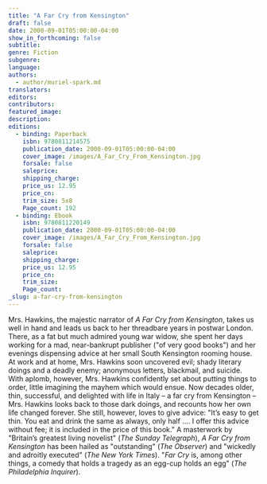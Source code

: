```yaml
---
title: "A Far Cry from Kensington"
draft: false
date: 2000-09-01T05:00:00-04:00
show_in_forthcoming: false
subtitle:
genre: Fiction
subgenre:
language:
authors:
  - author/muriel-spark.md
translators:
editors:
contributors:
featured_image:
description:
editions:
  - binding: Paperback
    isbn: 9780811214575
    publication_date: 2000-09-01T05:00:00-04:00
    cover_image: /images/A_Far_Cry_From_Kensington.jpg
    forsale: false
    saleprice:
    shipping_charge:
    price_us: 12.95
    price_cn:
    trim_size: 5x8
    Page_count: 192
  - binding: Ebook
    isbn: 9780811220149
    publication_date: 2000-09-01T05:00:00-04:00
    cover_image: /images/A_Far_Cry_From_Kensington.jpg
    forsale: false
    saleprice:
    shipping_charge:
    price_us: 12.95
    price_cn:
    trim_size:
    Page_count:
_slug: a-far-cry-from-kensington
---
```


Mrs. Hawkins, the majestic narrator of _A Far Cry from Kensington_, takes us well in hand and leads us back to her threadbare years in postwar London. There, as a fat but much admired young war widow, she spent her days working for a mad, near-bankrupt publisher ("of very good books") and her evenings dispensing advice at her small South Kensington rooming house. At work and at home, Mrs. Hawkins soon uncovered evil; shady literary doings and a deadly enemy; anonymous letters, blackmail, and suicide. With aplomb, however, Mrs. Hawkins confidently set about putting things to order, little imagining the mayhem which would ensue. Now decades older, thin, successful, and delighted with life in Italy – a far cry from Kensington – Mrs. Hawkins looks back to those dark doings, and recounts how her own life changed forever. She still, however, loves to give advice: "It’s easy to get thin. You eat and drink the same as always, only half .... I offer this advice without fee; it is included in the price of this book." A masterwork by "Britain’s greatest living novelist" (_The Sunday Telegraph_), _A Far Cry from Kensington_ has been hailed as "outstanding" (_The Observer_) and "wickedly and adroitly executed" (_The New York Times_). "_Far Cry_ is, among other things, a comedy that holds a tragedy as an egg-cup holds an egg" (_The Philadelphia Inquirer_).

